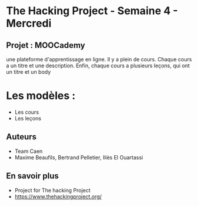# The Hacking Project - Semaine 4 - Mercredi

## Projet : MOOCademy

une plateforme d'apprentissage en ligne. Il y a plein de cours. Chaque cours a un titre et une description. Enfin, chaque cours a plusieurs leçons, qui ont un titre et un body

# Les modèles :
* Les cours
* Les leçons

## Auteurs

*   Team Caen
*   Maxime Beaufils, Bertrand Pelletier, Iliès El Ouartassi

## En savoir plus

* Project for The hacking Project
* https://www.thehackingproject.org/
